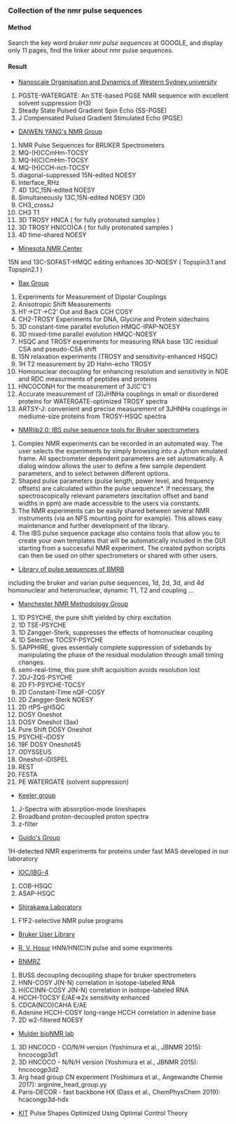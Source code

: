 ### Collection of the nmr pulse sequences

#### Method

Search the key word *bruker nmr pulse sequences* at GOOGLE, and display only 11 pages, find the linker about nmr pulse sequences.

#### Result

- [Nanoscale Organisation and Dynamics of Western Sydney university](https://www.westernsydney.edu.au/nanoscale/nanoscale_organisation_and_dynamics/research_themes/bruker_sequences)

1. PGSTE-WATERGATE: An STE-based PGSE NMR sequence with excellent solvent suppression (H3)
2. Steady State Pulsed Gradient Spin Echo (SS-PGSE)
3. J Compensated Pulsed Gradient Stimulated Echo (PGSE)


- [DAIWEN YANG's NMR Group](http://blog.nus.edu.sg/yang/pulse-sequences/)


1. NMR Pulse Sequences for BRUKER Spectrometers
2. MQ-(H)CCmHm-TOCSY
3. MQ-H(C)CmHm-TOCSY
4. MQ-(H)CCH-nct-TOCSY
5. diagonal-suppressed 15N-edited NOESY
6. Interface_RHz
7. 4D 13C,15N-edited NOESY
8. Simultaneously 13C,15N-edited NOESY (3D)
9. CH3_crossJ
10. CH3 T1
11. 3D TROSY HNCA ( for fully protonated samples )
12. 3D TROSY HN(CO)CA ( for fully protonated samples )
13. 4D time-shared NOESY


- [Minesota NMR Center](https://nmr.umn.edu/user-portal/pulse-sequence-downloads)

15N and 13C-SOFAST-HMQC editing enhances 3D-NOESY ( Topspin3.1 and Topspin2.1 )

- [Bax Group](https://spin.niddk.nih.gov/bax/pp/)

1. Experiments for Measurement of Dipolar Couplings
2. Anisotropic Shift Measurements
3. H1'->C1'->C2' Out and Back CCH COSY
4. CH2-TROSY Experiments for DNA, Glycine and Protein sidechains
5. 3D constant-time parallel evolution HMQC-IPAP-NOESY
6. 3D mixed-time parallel evolution HMQC-NOESY
7. HSQC and TROSY experiments for measuring RNA base 13C residual CSA and pseudo-CSA shift
8. 15N relaxation experiments (TROSY and sensitivity-enhanced HSQC)
9. 1H T2 measurement by 2D Hahn-echo TROSY
10. Homonuclear decoupling for enhancing resolution and sensitivity in NOE and RDC measurments of peptides and proteins
11. HNCOCONH for the measurement of 3J(C'C')
12. Accurate measurement of (3)JHNHa couplings in small or disordered proteins for WATERGATE-optimized TROSY spectra
13. ARTSY-J: convenient and precise measurement of 3JHNHa couplings in mediume-size proteins from TROSY-HSQC spectra

- [NMRlib2.0: IBS pulse sequence tools for Bruker spectrometers](http://www.ibs.fr/research/scientific-output/software/pulse-sequence-tools/article/nmrlib-2-0-ibs-pulse-sequence-tools-for-bruker-spectrometers?lang=en)

1. Complex NMR experiments can be recorded in an automated way. The user selects the experiments by simply browsing into a Jython emulated frame. All spectrometer dependent parameters are set automatically. A dialog window allows the user to define a few sample dependent parameters, and to select between different options.
2. Shaped pulse parameters (pulse length, power level, and frequency offsets) are calculated within the pulse sequence*. If necessary, the spectroscopically relevant parameters (excitation offset and band widths in ppm) are made accessible to the users via constants.
3. The NMR experiments can be easily shared between several NMR instruments (via an NFS mounting point for example). This allows easy maintenance and further development of the library.
4. The IBS pulse sequence package also contains tools that allow you to create your own templates that will be automatically included in the GUI starting from a successful NMR experiment. The created python scripts can then be used on other spectrometers or shared with other users.

- [Library of pulse sequences of BMRB](http://www.bmrb.wisc.edu/tools/choose_pulse_info.php)

including the bruker and varian pulse sequences, 1d, 2d, 3d, and 4d homonuclear and heteronuclear, dynamic T1, T2 and coupling ...

- [Manchester NMR Methodology Group](https://www.nmr.chemistry.manchester.ac.uk/?q=node/327)

1. 1D PSYCHE, the pure shift yielded by chirp excitation
2. 1D TSE-PSYCHE
3. 1D Zangger-Sterk, suppresses the effects of homonuclear coupling
4. 1D Selective TOCSY-PSYCHE
5. SAPPHIRE, gives essentialy complete suppression of sidebands by manipulating the phase of the residual modulation through small timing changes.
6. semi-real-time, this pure shift acquisition avoids resolution lost
7. 2DJ-ZQS-PSYCHE
8. 2D F1-PSYCHE-TOCSY
9. 2D Constant-Time nQF-COSY
10. 2D Zangger-Sterk NOESY
11. 2D rtPS-gHSQC
12. DOSY Oneshot
13. DOSY Oneshot (3ax)
14. Pure Shift DOSY Oneshot
15. PSYCHE-iDOSY
16. 19F DOSY Oneshot45
17. ODYSSEUS
18. Oneshot-iDISPEL
19. REST
20. FESTA
21. PE WATERGATE (solvent suppression)

- [Keeler group](http://www-keeler.ch.cam.ac.uk/utilities/index.html)

1. J-Spectra with absorption-mode lineshapes
2. Broadband proton-decoupled proton spectra
3. z-filter

- [Guido's Group](http://perso.ens-lyon.fr/guido.pintacuda/guidosgroup/NMR_experiments.html)

1H-detected NMR experiments for proteins under fast MAS developed in our laboratory

- [IOC/IBG-4](https://www.ioc.kit.edu/luy/110.php)

1. COB-HSQC
2. ASAP-HSQC

- [Shirakawa Laboratory](http://www.moleng.kyoto-u.ac.jp/~moleng_01/nmr/index.html)

1. F1F2-selective NMR pulse programs

- [Bruker User Library](https://www.bruker.com/service/information-communication/nmr-pulse-program-lib/bruker-user-library.html)

- [R. V. Hosur](http://www.tifr.res.in/~hosur/) HNN/HN(C)N pulse and some expriments

- [BNMRZ](http://www.bnmrz.org/research/pulse-programs)

1. BUSS decoupling decoupling shape for bruker spectrometers
2. HNN-COSY J(N-N) correlation in isotope-labeled RNA
3. H(CC)NN-COSY J(N-N) correlation in isotope-labeled RNA
4. HCCH-TOCSY E/AE=>2x sensitivity enhanced
5. CDCA(NCO)CAHA E/AE
6. Adenine HCCH-COSY long-range HCCH correlation in adenine base
7. 2D w2-filtered NOESY

- [Mulder bioNMR lab](http://protein-nmr.org/)
1. 3D HNCOCO - CO/N/H version (Yoshimura et al., JBNMR 2015): hncocogp3d1
2. 3D HNCOCO - N/N/H version (Yoshimura et al., JBNMR 2015): hncocogp3d2
3. Arg head group CN experiment (Yoshimura et al., Angewandte Chemie 2017): arginine_head_group.yy
4. Paris-DECOR - fast backbone HX (Dass et al., ChemPhysChem 2019): hcacongp3d-hdx

- [KIT](ioc.kit.edu/luy/111.php) Pulse Shapes Optimized Using Optimal Control Theory
